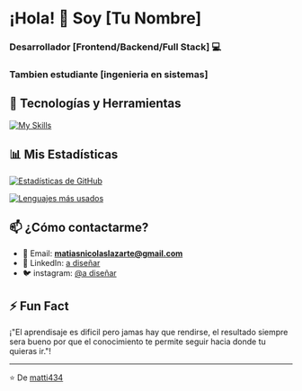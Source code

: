 
# ¡Hola! 👋 Soy [Tu Nombre] 

### Desarrollador [Frontend/Backend/Full Stack] 💻
### Tambien estudiante [ingenieria en sistemas]

## 🔧 Tecnologías y Herramientas  

[![My Skills](https://skillicons.dev/icons?i=js,html,css,wasm)](https://skillicons.dev)

## 📊 Mis Estadísticas  

[![Estadísticas de GitHub](https://github-readme-stats.vercel.app/api?username=TuUsuario&show_icons=true&theme=radical)](https://github.com/TuUsuario)  

[![Lenguajes más usados](https://github-readme-stats.vercel.app/api/top-langs/?username=matti434&layout=compact&theme=radical)](https://github.com/TuUsuario)  

## 📫 ¿Cómo contactarme?  

- 📧 Email: **matiasnicolaslazarte@gmail.com**  
- 💼 LinkedIn: [a diseñar](https://linkedin.com/in/tuperfil)  
- 🐦 instagram: [@a diseñar](https://twitter.com/tuusuario)  

## ⚡ Fun Fact  

¡"El aprendisaje es dificil pero jamas hay que rendirse, el resultado siempre sera bueno por que el conocimiento te permite seguir hacia donde tu quieras ir."!  

---

⭐️ De [matti434](https://github.com/matti434)
<!--
**matti434/matti434** is a ✨ _special_ ✨ repository because its `README.md` (this file) appears on your GitHub profile.

Here are some ideas to get you started:

- 🔭 I’m currently working on ...
- 🌱 I’m currently learning ...
- 👯 I’m looking to collaborate on ...
- 🤔 I’m looking for help with ...
- 💬 Ask me about ...
- 📫 How to reach me: ...
- 😄 Pronouns: ...
- ⚡ Fun fact: ...
-->
